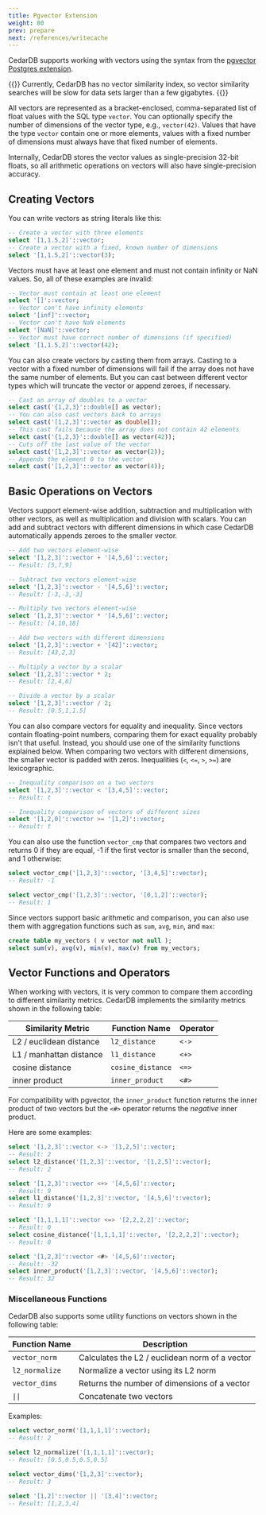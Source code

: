 ```yaml
---
title: Pgvector Extension
weight: 80
prev: prepare
next: /references/writecache
---
```


CedarDB supports working with vectors using the syntax from the [pgvector
Postgres extension](https://github.com/pgvector/pgvector).

{{<callout type="info">}}
Currently, CedarDB has no vector similarity index, so vector similarity
searches will be slow for data sets larger than a few gigabytes.
{{</callout>}}

All vectors are represented as a bracket-enclosed, comma-separated list of
float values with the SQL type `vector`. You can optionally specify the number
of dimensions of the vector type, e.g., `vector(42)`. Values that have the type
`vector` contain one or more elements, values with a fixed number of dimensions
must always have that fixed number of elements.

Internally, CedarDB stores the vector values as single-precision 32-bit floats,
so all arithmetic operations on vectors will also have single-precision
accuracy.

## Creating Vectors

You can write vectors as string literals like this:
```sql
-- Create a vector with three elements
select '[1,1.5,2]'::vector;
-- Create a vector with a fixed, known number of dimensions
select '[1,1.5,2]'::vector(3);
```

Vectors must have at least one element and must not contain infinity or NaN
values. So, all of these examples are invalid:
```sql
-- Vector must contain at least one element
select '[]'::vector;
-- Vector can't have infinity elements
select '[inf]'::vector;
-- Vector can't have NaN elements
select '[NaN]'::vector;
-- Vector must have correct number of dimensions (if specified)
select '[1,1.5,2]'::vector(42);
```

You can also create vectors by casting them from arrays. Casting to a vector
with a fixed number of dimensions will fail if the array does not have the same
number of elements. But you can cast between different vector types which will
truncate the vector or append zeroes, if necessary.
```sql
-- Cast an array of doubles to a vector
select cast('{1,2,3}'::double[] as vector);
-- You can also cast vectors back to arrays
select cast('[1,2,3]'::vector as double[]);
-- This cast fails because the array does not contain 42 elements
select cast('{1,2,3}'::double[] as vector(42));
-- Cuts off the last value of the vector
select cast('[1,2,3]'::vector as vector(2));
-- Appends the element 0 to the vector
select cast('[1,2,3]'::vector as vector(4));
```

## Basic Operations on Vectors

Vectors support element-wise addition, subtraction and multiplication with
other vectors, as well as multiplication and division with scalars. You can add
and subtract vectors with different dimensions in which case CedarDB
automatically appends zeroes to the smaller vector.

```sql
-- Add two vectors element-wise
select '[1,2,3]'::vector + '[4,5,6]'::vector;
-- Result: [5,7,9]

-- Subtract two vectors element-wise
select '[1,2,3]'::vector - '[4,5,6]'::vector;
-- Result: [-3,-3,-3]

-- Multiply two vectors element-wise
select '[1,2,3]'::vector * '[4,5,6]'::vector;
-- Result: [4,10,18]

-- Add two vectors with different dimensions
select '[1,2,3]'::vector + '[42]'::vector;
-- Result: [43,2,3]

-- Multiply a vector by a scalar
select '[1,2,3]'::vector * 2;
-- Result: [2,4,6]

-- Divide a vector by a scalar
select '[1,2,3]'::vector / 2;
-- Result: [0.5,1,1.5]
```

You can also compare vectors for equality and inequality. Since vectors contain
floating-point numbers, comparing them for exact equality probably isn't that
useful. Instead, you should use one of the similarity functions explained
below. When comparing two vectors with different dimensions, the smaller vector
is padded with zeros. Inequalities (`<`, `<=`, `>`, `>=`) are lexicographic.

```sql
-- Inequality comparison on a two vectors
select '[1,2,3]'::vector < '[3,4,5]'::vector;
-- Result: t

-- Inequality comparison of vectors of different sizes
select '[1,2,0]'::vector >= '[1,2]'::vector;
-- Result: t
```

You can also use the function `vector_cmp` that compares two vectors and
returns 0 if they are equal, -1 if the first vector is smaller than the second,
and 1 otherwise:

```sql
select vector_cmp('[1,2,3]'::vector, '[3,4,5]'::vector);
-- Result: -1

select vector_cmp('[1,2,3]'::vector, '[0,1,2]'::vector);
-- Result: 1
```

Since vectors support basic arithmetic and comparison, you can also use them
with aggregation functions such as `sum`, `avg`, `min`, and `max`:
```sql
create table my_vectors ( v vector not null );
select sum(v), avg(v), min(v), max(v) from my_vectors;
```

## Vector Functions and Operators

When working with vectors, it is very common to compare them according to
different similarity metrics. CedarDB implements the similarity metrics shown
in the following table:

| Similarity Metric       | Function Name     | Operator |
|-------------------------|-------------------|----------|
| L2 / euclidean distance | `l2_distance`     | `<->`    |
| L1 / manhattan distance | `l1_distance`     | `<+>`    |
| cosine distance         | `cosine_distance` | `<=>`    |
| inner product           | `inner_product`   | `<#>`    |

For compatibility with pgvector, the `inner_product` function returns the inner
product of two vectors but the `<#>` operator returns the *negative* inner
product.

Here are some examples:

```sql
select '[1,2,3]'::vector <-> '[1,2,5]'::vector;
-- Result: 2
select l2_distance('[1,2,3]'::vector, '[1,2,5]'::vector);
-- Result: 2

select '[1,2,3]'::vector <+> '[4,5,6]'::vector;
-- Result: 9
select l1_distance('[1,2,3]'::vector, '[4,5,6]'::vector);
-- Result: 9

select '[1,1,1,1]'::vector <=> '[2,2,2,2]'::vector;
-- Result: 0
select cosine_distance('[1,1,1,1]'::vector, '[2,2,2,2]'::vector);
-- Result: 0

select '[1,2,3]'::vector <#> '[4,5,6]'::vector;
-- Result: -32
select inner_product('[1,2,3]'::vector, '[4,5,6]'::vector);
-- Result: 32
```

### Miscellaneous Functions

CedarDB also supports some utility functions on vectors shown in the following
table:

| Function Name  | Description                                    |
|----------------|------------------------------------------------|
| `vector_norm`  | Calculates the L2 / euclidean norm of a vector |
| `l2_normalize` | Normalize a vector using its L2 norm           |
| `vector_dims`  | Returns the number of dimensions of a vector   |
| `\|\|`         | Concatenate two vectors                        |

Examples:

```sql
select vector_norm('[1,1,1,1]'::vector);
-- Result: 2

select l2_normalize('[1,1,1,1]'::vector);
-- Result: [0.5,0.5,0.5,0.5]

select vector_dims('[1,2,3]'::vector);
-- Result: 3

select '[1,2]'::vector || '[3,4]'::vector;
-- Result: [1,2,3,4]
```

